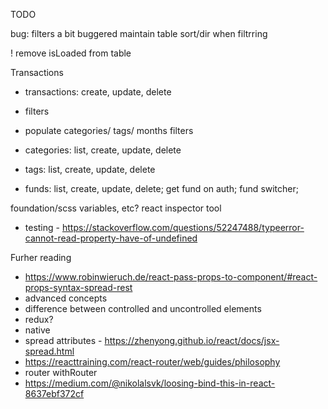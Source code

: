 TODO

bug: filters a bit buggered
maintain table sort/dir when filtrring

! remove isLoaded from table

Transactions
* transactions: create, update, delete
* filters
* populate categories/ tags/ months filters




* categories: list, create, update, delete
* tags: list, create, update, delete
* funds: list, create, update, delete; get fund on auth; fund switcher;

foundation/scss variables, etc?
react inspector tool
* testing - https://stackoverflow.com/questions/52247488/typeerror-cannot-read-property-have-of-undefined

Furher reading
* https://www.robinwieruch.de/react-pass-props-to-component/#react-props-syntax-spread-rest
* advanced concepts
* difference between controlled and uncontrolled elements
* redux?
* native
* spread attributes - https://zhenyong.github.io/react/docs/jsx-spread.html
* https://reacttraining.com/react-router/web/guides/philosophy
* router withRouter
* https://medium.com/@nikolalsvk/loosing-bind-this-in-react-8637ebf372cf
